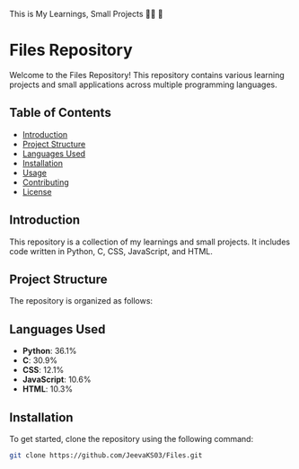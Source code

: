 This is My Learnings, Small Projects 🧑‍💻 💾 

# Files Repository

Welcome to the Files Repository! This repository contains various learning projects and small applications across multiple programming languages.

## Table of Contents
- [Introduction](#introduction)
- [Project Structure](#project-structure)
- [Languages Used](#languages-used)
- [Installation](#installation)
- [Usage](#usage)
- [Contributing](#contributing)
- [License](#license)

## Introduction
This repository is a collection of my learnings and small projects. It includes code written in Python, C, CSS, JavaScript, and HTML.

## Project Structure
The repository is organized as follows:
## Languages Used
- **Python**: 36.1%
- **C**: 30.9%
- **CSS**: 12.1%
- **JavaScript**: 10.6%
- **HTML**: 10.3%

## Installation
To get started, clone the repository using the following command:
```bash
git clone https://github.com/JeevaKS03/Files.git
